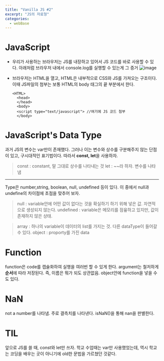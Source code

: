 ```yaml
---
title: "Vanilla JS #2"
excerpt: "JS의 자료형"
categories:
  - webBase
---
```


# JavaScript

- 우리가 사용하는 브라우저는 JS를 내장하고 있어서 JS 코드를 바로 사용할 수 있다.
  아래처럼 브라우저 내에서 console.log를 실행할 수 있는게 그 증거
  ![image](https://github.com/forwarder1121/forwarder1121.github.io/assets/66872094/89fe5c41-cd58-4002-b3dc-13c7d0119f54)

- 브라우저는 HTML을 열고, HTML은 내부적으로 CSS와 JS를 가져오는 구조이다.
  이때 JS파일의 첨부는 보통 HTML의 body 태그의 끝 부분에서 한다.
  ```
  <HTML>
  	<head>
  	</head>
  	<body>
  	<script type="text/javascript"> //여기에 JS 코드 첨부
  	</body>
  ```

# JavaScript's Data Type

과거 JS의 변수는 var만이 존재했다. 그러나 이는 변수와 상수를 구분해주지 않는 단점이 있고, 구시대적인 표기법이다.
따라서 **const, let**을 사용하자.

> const : constant, 말 그대로 상수를 나타내는 것
> let : ~~라 하자. 변수를 나타냄

---

Type은 number,string, boolean, null, undefined 등이 있다.
이 중에서 null과 undefine의 차이점에 초점을 맞추어 보자.

> null : variable안에 어떤 값이 없다는 것을 확실하기 하기 위해 넣은 값. 자연적으로 생성되지 않는다.
> undefined : variable은 메모리를 점윺하고 있지만, 값이 존재하지 않은 상태.

> array : 하나의 variable이 데이터의 list를 가지는 것. 다른 dataType이 들어갈 수 있다.
> object : proporty를 가진 data

# Function

function은 code를 캡슐화하여 실행을 여러번 할 수 있게 한다.
argument는 철저하게 **순서**에 따라 저장된다. 즉, 이름은 뭐가 되도 상관없음.
object안에 function을 넣을 수도 있다.

# NaN

not a number를 나타냄. 주로 결측치를 나타낸다.
isNaN()을 통해 nan을 판별한다.

# TIL

앞으로 JS를 쓸 때, const와 let만 쓰자. 학교 수업때는 var만 사용했었는데, 역시 학교는 코딩을 배우는 곳이 아니기에 old한 문법을 가르쳤던 것같다.
